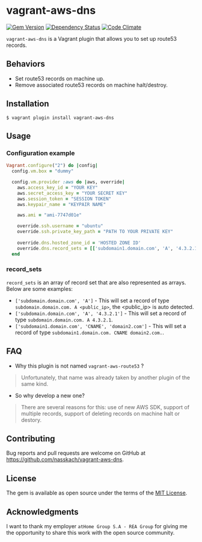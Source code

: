 # vagrant-aws-dns

[![Gem Version](https://badge.fury.io/rb/vagrant-aws-dns.svg)](https://badge.fury.io/rb/vagrant-aws-dns) [![Dependency Status](https://gemnasium.com/nasskach/vagrant-aws-dns.svg)](https://gemnasium.com/nasskach/vagrant-aws-dns) [![Code Climate](https://codeclimate.com/github/nasskach/vagrant-aws-dns/badges/gpa.svg)](https://codeclimate.com/github/nasskach/vagrant-aws-dns)

`vagrant-aws-dns` is a Vagrant plugin that allows you to set up route53 records.

## Behaviors

* Set route53 records on machine up.
* Remove associated route53 records on machine halt/destroy.
 
## Installation

    $ vagrant plugin install vagrant-aws-dns

## Usage

### Configuration example

```ruby
Vagrant.configure("2") do |config|
  config.vm.box = "dummy"

  config.vm.provider :aws do |aws, override|
    aws.access_key_id = "YOUR KEY"
    aws.secret_access_key = "YOUR SECRET KEY"
    aws.session_token = "SESSION TOKEN"
    aws.keypair_name = "KEYPAIR NAME"

    aws.ami = "ami-7747d01e"

    override.ssh.username = "ubuntu"
    override.ssh.private_key_path = "PATH TO YOUR PRIVATE KEY"
    
    override.dns.hosted_zone_id = 'HOSTED ZONE ID'
    override.dns.record_sets = [['subdomain1.domain.com', 'A', '4.3.2.1'], ['subdomain1.domain.com', 'A']]
  end
```

### record_sets

`record_sets` is an array of record set that are also represented as arrays. Below are some examples:

* `['subdomain.domain.com', 'A']` - This will set a record of type `subdomain.domain.com. A <public_ip>`, the <public_ip> is auto detected.
* `['subdomain.domain.com', 'A', '4.3.2.1']` - This will set a record of type `subdomain.domain.com. A 4.3.2.1`.
* `['subdomain1.domain.com', 'CNAME', 'domain2.com']` - This will set a record of type `subdomain1.domain.com. CNAME domain2.com.`.

## FAQ

* Why this plugin is not named `vagrant-aws-route53` ?

> Unfortunately, that name was already taken by another plugin of the same kind.


* So why develop a new one?
 
> There are several reasons for this: use of new AWS SDK, support of multiple records, support of deleting records on machine halt
  or destory.

## Contributing

Bug reports and pull requests are welcome on GitHub at https://github.com/nasskach/vagrant-aws-dns.

## License

The gem is available as open source under the terms of the [MIT License](http://opensource.org/licenses/MIT).

## Acknowledgments

I want to thank my employer `atHome Group S.A - REA Group` for giving me the opportunity to share this work with the open source community.
